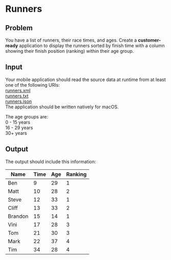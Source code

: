 # Runners

## Problem
You have a list of runners, their race times, and ages. Create a **customer-ready** application to display the runners sorted by finish time with a column showing their finish position (ranking) within their age group.

## Input
Your mobile application should read the source data at runtime from at least one of the following URIs:  
[runners.xml](http://849fairmount.com/mobile/runners.xml)  
[runners.txt](http://849fairmount.com/mobile/runners.txt)  
[runners.json](http://849fairmount.com/mobile/runners.json)  
The application should be written natively for macOS.  

The age groups are:  
0 - 15 years  
16 - 29 years  
30+ years  

## Output
The output should include this information:  

| Name | Time | Age | Ranking |
| ---- | ---- | --- | ------- |
| Ben | 9 | 29 | 1 |
| Matt | 10 | 28 | 2 |
Steve | 12 | 33 | 1
Cliff | 13 | 33 | 2
Brandon | 15 | 14 | 1
Vini | 17 | 28 | 3
Tom | 21 | 30 | 3
Mark | 22 | 37 | 4
Tim | 34 | 28 | 4
